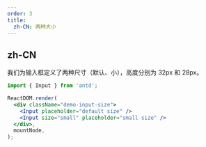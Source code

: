 ```yaml
---
order: 3
title:
  zh-CN: 两种大小
---
```


## zh-CN

我们为输入框定义了两种尺寸（默认、小），高度分别为 32px 和 28px。

```jsx
import { Input } from 'antd';

ReactDOM.render(
  <div className="demo-input-size">
    <Input placeholder="default size" />
    <Input size="small" placeholder="small size" />
  </div>,
  mountNode,
);
```
